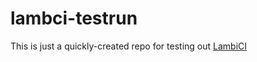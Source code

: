 # lambci-testrun

This is just a quickly-created repo for testing out [LambiCI](https://github.com/lambci/lambci)

